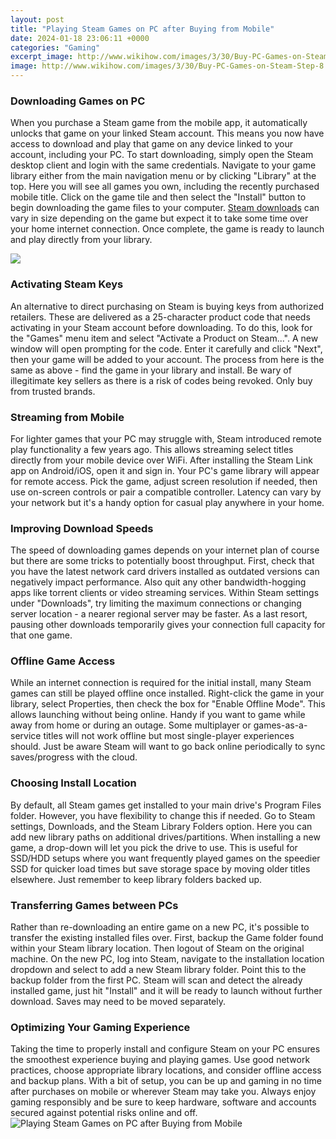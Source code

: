 ```yaml
---
layout: post
title: "Playing Steam Games on PC after Buying from Mobile"
date: 2024-01-18 23:06:11 +0000
categories: "Gaming"
excerpt_image: http://www.wikihow.com/images/3/30/Buy-PC-Games-on-Steam-Step-8.jpg
image: http://www.wikihow.com/images/3/30/Buy-PC-Games-on-Steam-Step-8.jpg
---
```


### Downloading Games on PC
When you purchase a Steam game from the mobile app, it automatically unlocks that game on your linked Steam account. This means you now have access to download and play that game on any device linked to your account, including your PC. To start downloading, simply open the Steam desktop client and login with the same credentials. 
Navigate to your game library either from the main navigation menu or by clicking "Library" at the top. Here you will see all games you own, including the recently purchased mobile title. Click on the game tile and then select the "Install" button to begin downloading the game files to your computer. [Steam downloads](https://store.fi.io.vn/chihuahua-tote-bag-chihuahua-shopping-bag-chihuahua-chihuahua-gift5365-t-shirt) can vary in size depending on the game but expect it to take some time over your home internet connection. Once complete, the game is ready to launch and play directly from your library.

![](https://i.ytimg.com/vi/cWq1quKGrlo/maxresdefault.jpg)
### Activating Steam Keys 
An alternative to direct purchasing on Steam is buying keys from authorized retailers. These are delivered as a 25-character product code that needs activating in your Steam account before downloading. To do this, look for the "Games" menu item and select "Activate a Product on Steam...". A new window will open prompting for the code. Enter it carefully and click "Next", then your game will be added to your account. The process from here is the same as above - find the game in your library and install. Be wary of illegitimate key sellers as there is a risk of codes being revoked. Only buy from trusted brands.
### Streaming from Mobile 
For lighter games that your PC may struggle with, Steam introduced remote play functionality a few years ago. This allows streaming select titles directly from your mobile device over WiFi. After installing the Steam Link app on Android/iOS, open it and sign in. Your PC's game library will appear for remote access. Pick the game, adjust screen resolution if needed, then use on-screen controls or pair a compatible controller. Latency can vary by your network but it's a handy option for casual play anywhere in your home.
### Improving Download Speeds
The speed of downloading games depends on your internet plan of course but there are some tricks to potentially boost throughput. First, check that you have the latest network card drivers installed as outdated versions can negatively impact performance. Also quit any other bandwidth-hogging apps like torrent clients or video streaming services. Within Steam settings under "Downloads", try limiting the maximum connections or changing server location - a nearer regional server may be faster. As a last resort, pausing other downloads temporarily gives your connection full capacity for that one game.
### Offline Game Access  
While an internet connection is required for the initial install, many Steam games can still be played offline once installed. Right-click the game in your library, select Properties, then check the box for "Enable Offline Mode". This allows launching without being online. Handy if you want to game while away from home or during an outage. Some multiplayer or games-as-a-service titles will not work offline but most single-player experiences should. Just be aware Steam will want to go back online periodically to sync saves/progress with the cloud.
### Choosing Install Location
By default, all Steam games get installed to your main drive's Program Files folder. However, you have flexibility to change this if needed. Go to Steam settings, Downloads, and the Steam Library Folders option. Here you can add new library paths on additional drives/partitions. When installing a new game, a drop-down will let you pick the drive to use. This is useful for SSD/HDD setups where you want frequently played games on the speedier SSD for quicker load times but save storage space by moving older titles elsewhere. Just remember to keep library folders backed up.  
### Transferring Games between PCs  
Rather than re-downloading an entire game on a new PC, it's possible to transfer the existing installed files over. First, backup the Game folder found within your Steam library location. Then logout of Steam on the original machine. On the new PC, log into Steam, navigate to the installation location dropdown and select to add a new Steam library folder. Point this to the backup folder from the first PC. Steam will scan and detect the already installed game, just hit "Install" and it will be ready to launch without further download. Saves may need to be moved separately.
### Optimizing Your Gaming Experience
Taking the time to properly install and configure Steam on your PC ensures the smoothest experience buying and playing games. Use good network practices, choose appropriate library locations, and consider offline access and backup plans. With a bit of setup, you can be up and gaming in no time after purchases on mobile or wherever Steam may take you. Always enjoy gaming responsibly and be sure to keep hardware, software and accounts secured against potential risks online and off.
![Playing Steam Games on PC after Buying from Mobile](http://www.wikihow.com/images/3/30/Buy-PC-Games-on-Steam-Step-8.jpg)